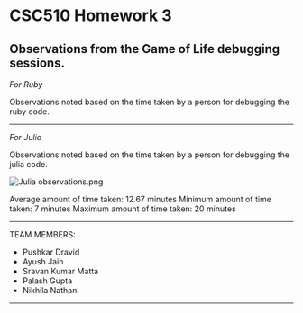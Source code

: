 # CSC510 Homework 3

## Observations from the Game of Life debugging sessions.

*For Ruby*

Observations noted based on the time taken by a person for debugging the ruby code.

---


*For Julia*

Observations noted based on the time taken by a person for debugging the julia code.

![Julia observations.png](https://i.imgur.com/DOqGtHk.png)

Average amount of time taken: 12.67 minutes
Minimum amount of time taken: 7 minutes
Maximum amount of time taken: 20 minutes

---


TEAM MEMBERS:

* Pushkar Dravid
* Ayush Jain
* Sravan Kumar Matta
* Palash Gupta
* Nikhila Nathani


***